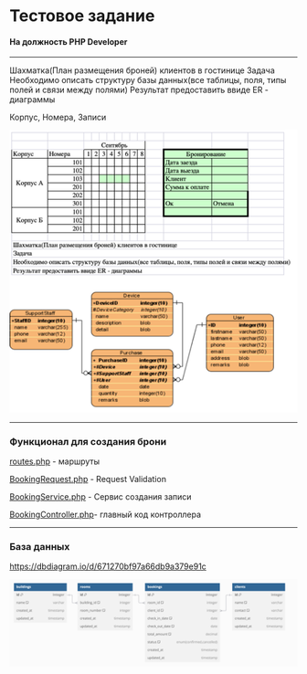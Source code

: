 # Тестовое задание
#### На должность PHP Developer

---

Шахматка(План размещения броней) клиентов в гостинице
Задача
Необходимо описать структуру базы данных(все таблицы, поля, типы полей и связи между полями)
Результат предоставить ввиде ER - диаграммы


Корпус, Номера, Записи

![img.png](img.png)


---
### Функционал для создания брони 

[routes.php](routes.php)  - маршруты

[BookingRequest.php](BookingRequest.php) - Request Validation

[BookingService.php](BookingService.php) - Сервис создания записи

[BookingController.php](BookingController.php)- главный код контроллера


---

### База данных

https://dbdiagram.io/d/671270bf97a66db9a379e91c

![database.png](database.png)

